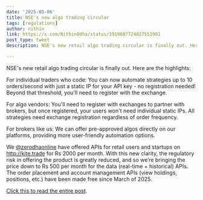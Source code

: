 ```yaml
---
date: '2025-05-06'
title: NSE's new algo trading circular
tags: [regulations]
author: nithin
link: https://x.com/Nithin0dha/status/1919687724027551901
post_type: tweet
description: NSE's new retail algo trading circular is finally out. Here are the highlights..

---
```


NSE's new retail algo trading circular is finally out. Here are the highlights:

For individual traders who code: You can now automate strategies up to 10 orders/second with just a static IP for your API key - no registration needed! Beyond that threshold, you'll need to register with the exchange.

For algo vendors: You'll need to register with exchanges to partner with brokers, but once registered, your users won't need individual static IPs. All strategies need exchange registration regardless of order frequency.

For brokers like us: We can offer pre-approved algos directly on our platforms, providing more user-friendly automation options.

We [@zerodhaonline](https://x.com/zerodhaonline) have offered APIs for retail users and startups on http://kite.trade for Rs 2000 per month. With this new clarity, the regulatory risk in offering the product is greatly reduced, and so we’re bringing the price down to Rs 500 per month for the data (real-time + historical) APIs. The order placement and account management APIs (view holdings, positions, etc.) have been made free since March of 2025.


[Click this to read the entire post](https://zerodha.com/z-connect/general/a-comprehensive-overview-of-nses-circular-on-the-new-retail-algo-trading-framework).
